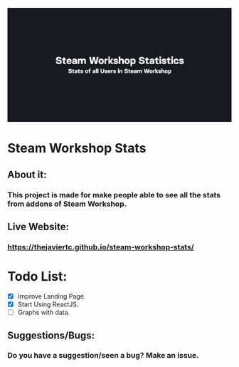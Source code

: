 ![Steam Workshop Stats](https://raw.githubusercontent.com/thejaviertc/portfolio-javiertc/master/src/img/github/steam-workshop-stats.jpg)
# **Steam Workshop Stats**

## **About it:**
### **This project is made for make people able to see all the stats from addons of Steam Workshop.**

## **Live Website:**
### **https://thejaviertc.github.io/steam-workshop-stats/**

# **Todo List:**
- [x] Improve Landing Page.
- [x] Start Using ReactJS.
- [ ] Graphs with data.

## **Suggestions/Bugs:**
### **Do you have a suggestion/seen a bug? Make an issue.**
